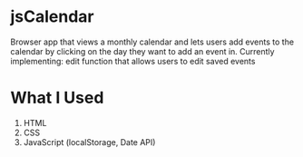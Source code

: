 # jsCalendar
Browser app that views a monthly calendar and lets users add events to the calendar by clicking on the day they want to add an event in. 
Currently implementing: edit function that allows users to edit saved events

# What I Used
1. HTML
2. CSS
3. JavaScript (localStorage, Date API)
